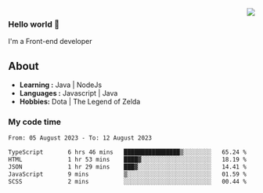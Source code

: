 <img align='right' src="https://github-readme-stats.vercel.app/api?username=jumodada&show_icons=true&theme=vue">

### Hello world 👋

I'm a Front-end developer 
    
## About
-  **Learning :** Java | NodeJs
-  **Languages :** Javascript | Java
-  **Hobbies:** Dota | The Legend of Zelda

### My code time

<!--START_SECTION:waka-->

```txt
From: 05 August 2023 - To: 12 August 2023

TypeScript       6 hrs 46 mins   ████████████████▒░░░░░░░░   65.24 %
HTML             1 hr 53 mins    ████▓░░░░░░░░░░░░░░░░░░░░   18.19 %
JSON             1 hr 29 mins    ███▓░░░░░░░░░░░░░░░░░░░░░   14.41 %
JavaScript       9 mins          ▒░░░░░░░░░░░░░░░░░░░░░░░░   01.59 %
SCSS             2 mins          ░░░░░░░░░░░░░░░░░░░░░░░░░   00.44 %
```

<!--END_SECTION:waka-->
